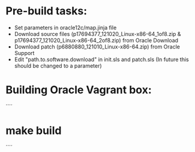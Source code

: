 Pre-build tasks:
================
- Set parameters in oracle12c/map.jinja file
- Download source files (p17694377_121020_Linux-x86-64_1of8.zip & p17694377_121020_Linux-x86-64_2of8.zip) from Oracle Download
- Download patch (p6880880_121010_Linux-x86-64.zip) from Oracle Support
- Edit "path.to.software.download" in init.sls and patch.sls (In future this should be changed to a parameter)

Building Oracle Vagrant box:
============================
´´´´
# make build
´´´´
